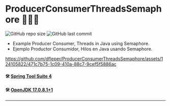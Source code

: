 # ProducerConsumerThreadsSemaphore 🧵🐔🥚

![GitHub repo size](https://img.shields.io/github/repo-size/dfleper/ProducerConsumerThreadsSemaphore?logo=github)
![GitHub last commit](https://img.shields.io/github/last-commit/dfleper/ProducerConsumerThreadsSemaphore?color=blue&label=last-commit&logo=github&logoColor=white)

- Example Producer Consumer, Threads in Java using Semaphore. 
- Ejemplo Productor Consumidor, Hilos en Java usando Semaphore.
  
https://github.com/dfleper/ProducerConsumerThreadsSemaphore/assets/124105822/471c7b75-1c09-410a-88c7-9cef5f5886ac

#### 🛠 [Spring Tool Suite 4](https://spring.io/tools)
#### 🛠 [OpenJDK 17.0.8.1+1](https://developer.ibm.com/languages/java/semeru-runtimes/downloads/) 
-----
